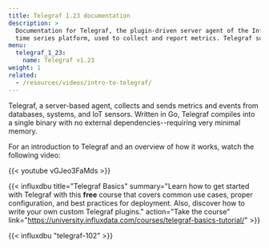 ```yaml
---
title: Telegraf 1.23 documentation
description: >
  Documentation for Telegraf, the plugin-driven server agent of the InfluxData
  time series platform, used to collect and report metrics. Telegraf supports four categories of plugins -- input, output, aggregator, and processor.
menu:
  telegraf_1_23:
    name: Telegraf v1.23
weight: 1
related:
  - /resources/videos/intro-to-telegraf/
---
```


Telegraf, a server-based agent, collects and sends metrics and events from databases, systems, and IoT sensors.
Written in Go, Telegraf compiles into a single binary with no external dependencies--requiring very minimal memory.

For an introduction to Telegraf and an overview of how it works, watch the following video:

{{< youtube vGJeo3FaMds >}}

{{< influxdbu title="Telegraf Basics" summary="Learn how to get started with Telegraf with this **free** course that covers common use cases, proper configuration, and best practices for deployment. Also, discover how to write your own custom Telegraf plugins." action="Take the course" link="https://university.influxdata.com/courses/telegraf-basics-tutorial/" >}}

{{< influxdbu "telegraf-102" >}}
